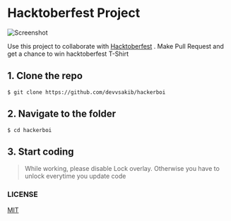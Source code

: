 # Hacktoberfest Project
![Screenshot](assets/images/Screenshot_13.png)

Use this project to collaborate with [Hacktoberfest](https://hacktoberfest.digitalocean.com) . Make Pull Request and get a chance to win hacktoberfest T-Shirt 

## 1. Clone the repo
```
$ git clone https://github.com/devvsakib/hackerboi
```
## 2. Navigate to the folder
```
$ cd hackerboi
```
## 3. Start coding

> While working, please disable Lock overlay. Otherwise you have to unlock everytime you update code

### LICENSE
[MIT](https://github.com/devvsakib/hackerboi/blob/master/LICENSE)
